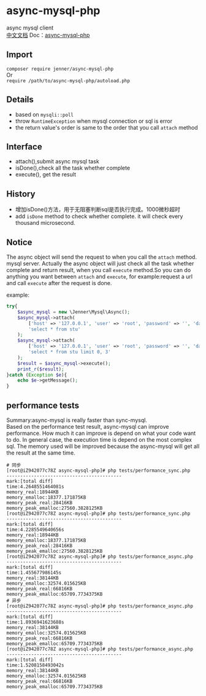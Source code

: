 async-mysql-php
================
async mysql client  
[中文文档](https://github.com/huyanping/async-mysql-php/blob/master/README.ZH.MD)
Doc：[async-mysql-php](http://www.huyanping.cn/php%E5%BC%82%E6%AD%A5%E5%B9%B6%E5%8F%91%E8%AE%BF%E9%97%AEmysql%E7%AE%80%E5%8D%95%E5%AE%9E%E7%8E%B0/)
 
Import
---------------
`composer require jenner/async-mysql-php`  
Or  
`require /path/to/async-mysql-php/autoload.php`  

Details
-------------
+ based on `mysqli::poll`   
+ throw `RuntimeException` when mysql connection or sql is error      
+ the return value's order is same to the order that you call `attach` method

Interface
----------------
+ attach(),submit async mysql task
+ isDone(),check all the task whether complete
+ execute(), get the result 

History
-------------------
+ 增加isDone()方法，用于无阻塞判断sql是否执行完成。1000微秒超时
+ add `isDone` method to check whether complete. it will check every thousand microsecond.


Notice
-----------------
The async object will send the request to when you call the `attach` method. 
mysql server. Actually the async object will just check all the task whether 
complete and return result, when you call `execute` method.So you can do anything 
you want between `attach` and `execute`, for example:request a url and call `execute` 
after the request is done.

example: 
```php
try{
    $async_mysql = new \Jenner\Mysql\Async();
    $async_mysql->attach(
        ['host' => '127.0.0.1', 'user' => 'root', 'password' => '', 'database' => 'test', 'port'=>3306],
        'select * from stu'
    );
    $async_mysql->attach(
        ['host' => '127.0.0.1', 'user' => 'root', 'password' => '', 'database' => 'test', 'port'=>3306],
        'select * from stu limit 0, 3'
    );
    $result = $async_mysql->execute();
    print_r($result);
}catch (Exception $e){
    echo $e->getMessage();
}
```


performance tests
-------------------------
Summary:async-mysql is really faster than sync-mysql.  
Based on the performance test result, async-mysql can improve performance.
How much it can improve is depend on what your code want to do.
In general case, the execution time is depend on the most complex sql.
The memory used will be improved because the async-mysql will get all the result 
at the same time.
```shell
# 同步
[root@iZ942077c78Z async-mysql-php]# php tests/performance_sync.php 
------------------------------------------
mark:[total diff]
time:4.2648551464081s
memory_real:18944KB
memory_emalloc:18377.171875KB
memory_peak_real:28416KB
memory_peak_emalloc:27560.3828125KB
[root@iZ942077c78Z async-mysql-php]# php tests/performance_sync.php 
------------------------------------------
mark:[total diff]
time:4.2285549640656s
memory_real:18944KB
memory_emalloc:18377.171875KB
memory_peak_real:28416KB
memory_peak_emalloc:27560.3828125KB
[root@iZ942077c78Z async-mysql-php]# php tests/performance_async.php  
------------------------------------------
mark:[total diff]
time:1.455677986145s
memory_real:38144KB
memory_emalloc:32574.015625KB
memory_peak_real:66816KB
memory_peak_emalloc:65709.7734375KB
# 异步
[root@iZ942077c78Z async-mysql-php]# php tests/performance_async.php 
------------------------------------------
mark:[total diff]
time:1.8936941623688s
memory_real:38144KB
memory_emalloc:32574.015625KB
memory_peak_real:66816KB
memory_peak_emalloc:65709.7734375KB
[root@iZ942077c78Z async-mysql-php]# php tests/performance_async.php 
------------------------------------------
mark:[total diff]
time:1.5208158493042s
memory_real:38144KB
memory_emalloc:32574.015625KB
memory_peak_real:66816KB
memory_peak_emalloc:65709.7734375KB
```